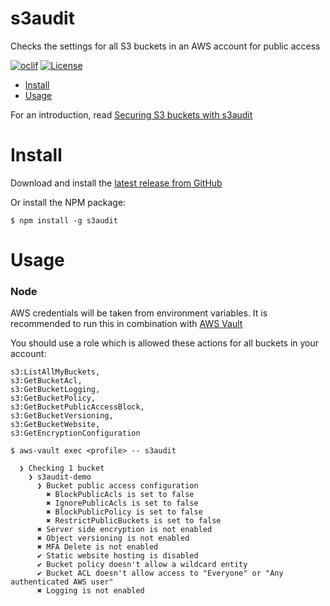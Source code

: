 s3audit
==================

Checks the settings for all S3 buckets in an AWS account for public access

[![oclif](https://img.shields.io/badge/cli-oclif-brightgreen.svg)](https://oclif.io)
[![License](https://img.shields.io/badge/License-Apache%202.0-blue.svg)](https://opensource.org/licenses/Apache-2.0)

<!-- toc -->
* [Install](#install)
* [Usage](#usage)
<!-- tocstop -->

For an introduction, read
[Securing S3 buckets with s3audit](https://medium.com/the-scale-factory/securing-s3-buckets-with-s3audit-a8cb989cb861)

# Install
<!-- install -->
Download and install the [latest release from GitHub](https://github.com/scalefactory/s3audit/releases)

Or install the NPM package:

```sh-session
$ npm install -g s3audit
```
<!-- installstop -->

# Usage
<!-- usage -->

### Node
AWS credentials will be taken from environment variables.
It is recommended to run this in combination with [AWS Vault](https://github.com/99designs/aws-vault)

You should use a role which is allowed these actions for all buckets in your account:

```
s3:ListAllMyBuckets,
s3:GetBucketAcl,
s3:GetBucketLogging,
s3:GetBucketPolicy,
s3:GetBucketPublicAccessBlock,
s3:GetBucketVersioning,
s3:GetBucketWebsite,
s3:GetEncryptionConfiguration
```

```sh-session
$ aws-vault exec <profile> -- s3audit

  ❯ Checking 1 bucket
    ❯ s3audit-demo
      ❯ Bucket public access configuration
        ✖ BlockPublicAcls is set to false
        ✖ IgnorePublicAcls is set to false
        ✖ BlockPublicPolicy is set to false
        ✖ RestrictPublicBuckets is set to false
      ✖ Server side encryption is not enabled
      ✖ Object versioning is not enabled
      ✖ MFA Delete is not enabled
      ✔ Static website hosting is disabled
      ✔ Bucket policy doesn't allow a wildcard entity
      ✔ Bucket ACL doesn't allow access to "Everyone" or "Any authenticated AWS user"
      ✖ Logging is not enabled
```

<!-- usagestop -->
